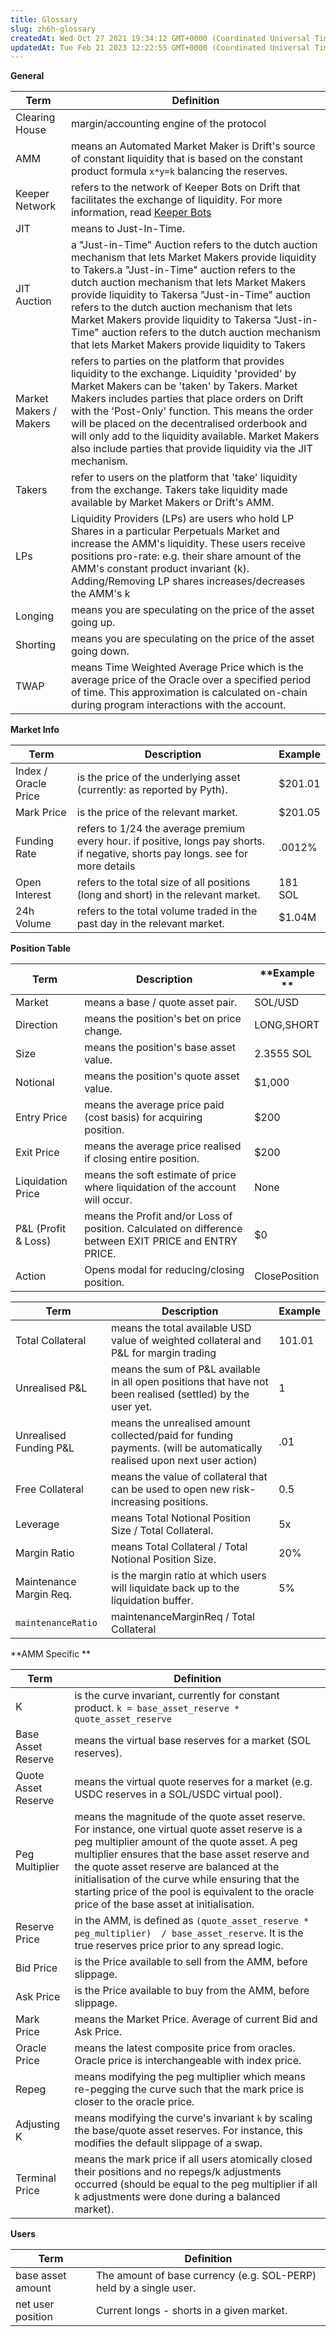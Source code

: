 ```yaml
---
title: Glossary
slug: zh6h-glossary
createdAt: Wed Oct 27 2021 19:34:12 GMT+0000 (Coordinated Universal Time)
updatedAt: Tue Feb 21 2023 12:22:55 GMT+0000 (Coordinated Universal Time)
---
```


**General**

| **Term**               | **Definition**                                                                                                                                                                                                                                                                                                                                                                                                                                                            |
| ---------------------- | ------------------------------------------------------------------------------------------------------------------------------------------------------------------------------------------------------------------------------------------------------------------------------------------------------------------------------------------------------------------------------------------------------------------------------------------------------------------------- |
| Clearing House         | margin/accounting engine of the protocol                                                                                                                                                                                                                                                                                                                                                                                                                                  |
| AMM                    | means an Automated Market Maker is Drift's source of constant liquidity that is based on the constant product formula `x*y=k` balancing the reserves.                                                                                                                                                                                                                                                                                                                     |
| Keeper Network         | refers to the network of Keeper Bots on Drift that facilitates the exchange of liquidity. For more information, read [Keeper Bots](<../docs/About Drift v2/3 Keeper Bots.md>)                                                                                                                                                                                                                                                                                                            |
| JIT&#x20;              | means to Just-In-Time.&#x20;                                                                                                                                                                                                                                                                                                                                                                                                                                              |
| JIT Auction&#x20;      | a "Just-in-Time" Auction refers to the dutch auction mechanism that lets Market Makers provide liquidity to Takers.a "Just-in-Time" auction refers to the dutch auction mechanism that lets Market Makers provide liquidity to Takersa "Just-in-Time" auction refers to the dutch auction mechanism that lets Market Makers provide liquidity to Takersa "Just-in-Time" auction refers to the dutch auction mechanism that lets Market Makers provide liquidity to Takers |
| Market Makers / Makers | refers to parties on the platform that provides liquidity to the exchange. Liquidity 'provided' by Market Makers can be 'taken' by Takers. &#xA;&#xA;Market Makers includes parties that place orders on Drift with the 'Post-Only' function. This means the order will be placed on the decentralised orderbook and will only add to the liquidity available. &#xA;&#xA;Market Makers also include parties that provide liquidity via the JIT mechanism.&#x20;           |
| Takers                 | refer to users on the platform that 'take' liquidity from the exchange. Takers take liquidity made available by Market Makers or Drift's AMM.&#x20;                                                                                                                                                                                                                                                                                                                       |
| LPs                    | Liquidity Providers (LPs) are users who hold LP Shares in a particular Perpetuals Market and increase the AMM's liquidity. &#xA;&#xA;These users receive positions pro-rate:&#xA;e.g. their share amount of the AMM's constant product invariant (k). Adding/Removing LP shares increases/decreases the AMM's k&#x20;                                                                                                                                                     |
| Longing                | means you are speculating on the price of the asset going up.&#x20;                                                                                                                                                                                                                                                                                                                                                                                                       |
| Shorting               | means you are speculating on the price of the asset going down.&#x20;                                                                                                                                                                                                                                                                                                                                                                                                     |
| TWAP                   | means Time Weighted Average Price which is the average price of the Oracle over a specified period of time. This approximation is calculated on-chain during program interactions with the account.                                                                                                                                                                                                                                                                       |

**Market Info**

| **Term**             | **Description**                                                                                                                           | **Example** |
| -------------------- | ----------------------------------------------------------------------------------------------------------------------------------------- | ----------- |
| Index / Oracle Price | is the price of the underlying asset (currently: as reported by Pyth).                                                                    | $201.01     |
| Mark Price           | is the price of the relevant market.                                                                                                      | $201.05     |
| Funding Rate         | refers to 1/24 the average premium every hour.&#xA;if positive, longs pay shorts. if negative, shorts pay longs.&#xA;see for more details | .0012%      |
| Open Interest&#x20;  | refers to the total size of all positions (long and short) in the relevant market.                                                        | 181 SOL     |
| 24h Volume           | refers to the total volume traded in the past day in the relevant market.                                                                 | $1.04M      |

**Position Table**

| **Term**             | **Description**                                                                                            | **Example **  |
| -------------------- | ---------------------------------------------------------------------------------------------------------- | ------------- |
| Market               | means a base / quote asset pair.                                                                           | SOL/USD       |
| Direction            | means the position's bet on price change.                                                                  | LONG,SHORT    |
| Size                 | means the position's base asset value.                                                                     | 2.3555 SOL    |
| Notional             | means the position's quote asset value.                                                                    | $1,000        |
| Entry Price          | means the average price paid (cost basis) for acquiring position.                                          | $200          |
| Exit Price           | means the average price realised if closing entire position.                                               | $200          |
| Liquidation Price    | means the soft estimate of price where liquidation of the account will occur.                              | None          |
| P\&L (Profit & Loss) | means the Profit and/or Loss of position.&#xA;Calculated on difference between EXIT PRICE and ENTRY PRICE. | $0            |
| Action               | Opens modal for reducing/closing position.                                                                 | ClosePosition |

| **Term**                | **Description**                                                                                                         | **Example** |
| ----------------------- | ----------------------------------------------------------------------------------------------------------------------- | ----------- |
| Total Collateral        | means the total available USD value of weighted collateral and P\&L for margin trading                                  | 101.01      |
| Unrealised P\&L         | means the sum of P\&L available in all open positions that have not been realised (settled) by the user yet.&#x20;      | 1           |
| Unrealised Funding P\&L | means the unrealised amount collected/paid for funding payments. (will be automatically realised upon next user action) | .01         |
| Free Collateral         | means the value of collateral that can be used to open new risk-increasing positions.                                   | 0.5         |
| Leverage                | means Total Notional Position Size / Total Collateral.                                                                  | 5x          |
| Margin Ratio            | means Total Collateral / Total Notional Position Size.                                                                  | 20%         |
| Maintenance Margin Req. | is the margin ratio at which users will liquidate back up to the liquidation buffer.                                    | 5%          |
| `maintenanceRatio`      | maintenanceMarginReq / Total Collateral                                                                                 |             |

**AMM Specific **

| **Term**             | **Definition**                                                                                                                                                                                                                                                                                                                                                                                                    |
| -------------------- | ----------------------------------------------------------------------------------------------------------------------------------------------------------------------------------------------------------------------------------------------------------------------------------------------------------------------------------------------------------------------------------------------------------------- |
| K                    | is the curve invariant, currently for constant product.&#xA;`k = base_asset_reserve * quote_asset_reserve`                                                                                                                                                                                                                                                                                                        |
| Base Asset Reserve   | means the virtual base reserves for a market (SOL reserves).                                                                                                                                                                                                                                                                                                                                                      |
| Quote Asset Reserve  | means the virtual quote reserves for a market (e.g. USDC reserves in a SOL/USDC virtual pool).&#x20;                                                                                                                                                                                                                                                                                                              |
| Peg Multiplier       | means the magnitude of the quote asset reserve. For instance, one virtual quote asset reserve is a peg multiplier amount of the quote asset. &#xA;&#xA;A peg multiplier ensures that the base asset reserve and the quote asset reserve are balanced at the initialisation of the curve while ensuring that the starting price of the pool is equivalent to the oracle price of the base asset at initialisation. |
| Reserve Price        | in the AMM, is defined as `(quote_asset_reserve * peg_multiplier)  / base_asset_reserve`. It is the true reserves price prior to any spread logic.                                                                                                                                                                                                                                                                |
| Bid Price            | is the Price available to sell from the AMM, before slippage.                                                                                                                                                                                                                                                                                                                                                     |
| Ask Price            | is the Price available to buy from the AMM, before slippage.                                                                                                                                                                                                                                                                                                                                                      |
| Mark Price           | means the Market Price. Average of current Bid and Ask Price.                                                                                                                                                                                                                                                                                                                                                     |
| Oracle Price         | means the latest composite price from oracles. Oracle price is interchangeable with index price.&#x20;                                                                                                                                                                                                                                                                                                            |
| Repeg                | means modifying the peg multiplier which means re-pegging the curve such that the mark price is closer to the oracle price.                                                                                                                                                                                                                                                                                       |
| Adjusting K          | means modifying the curve's invariant `k` by scaling the base/quote asset reserves. For instance, this modifies the default slippage of a swap.&#x20;                                                                                                                                                                                                                                                             |
| Terminal Price&#x20; | means the mark price if all users atomically closed their positions and no repegs/k adjustments occurred (should be equal to the peg multiplier if all k adjustments were done during a balanced market).                                                                                                                                                                                                         |

**Users**

| **Term**          | **Definition**                                                     |
| ----------------- | ------------------------------------------------------------------ |
| base asset amount | The amount of base currency (e.g. SOL-PERP) held by a single user. |
| net user position | Current longs - shorts in a given market.                          |

